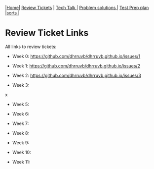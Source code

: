 |[Home](.)| [Review Tickets](.) | [Tech Talk ](../techtalknotes)| [Problem solutions ](../problemsolutions)| [Test Prep plan ](../testprepplan)|[sorts ](../sorts)|
# Review Ticket Links
All links to review tickets:

- Week 0: https://github.com/dhrruvb/dhrruvb.github.io/issues/1


- Week 1: https://github.com/dhrruvb/dhrruvb.github.io/issues/2 


- Week 2: https://github.com/dhrruvb/dhrruvb.github.io/issues/3


- Week 3:


x

- Week 5:


- Week 6:


- Week 7:


- Week 8:


- Week 9:


- Week 10:


- Week 11:

